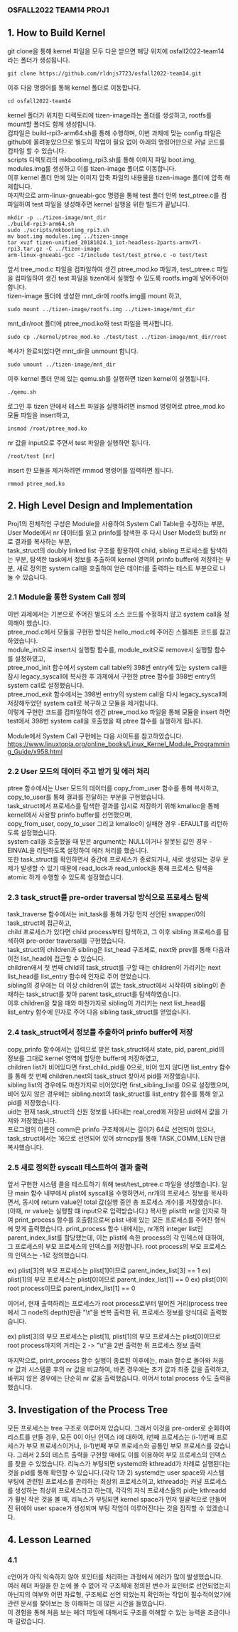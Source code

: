 ### OSFALL2022 TEAM14 PROJ1

## 1. How to Build Kernel
git clone을 통해 kernel 파일을 모두 다운 받으면 해당 위치에 osfall2022-team14 라는 폴더가 생성됩니다.
```
git clone https://github.com/rldnjs7723/osfall2022-team14.git
```
이후 다음 명령어를 통해 kernel 폴더로 이동합니다.
```
cd osfall2022-team14
```
kernel 폴더가 위치한 디렉토리에 tizen-image라는 폴더를 생성하고, rootfs를 mount할 폴더도 함께 생성합니다.  
컴파일은 build-rpi3-arm64.sh를 통해 수행하며, 이번 과제에 맞는 config 파일은 github에 올려놓았으므로 별도의 작업이 필요 없이 아래의 명령어만으로 커널 코드를 컴파일 할 수 있습니다.  
scripts 디렉토리의 mkbootimg_rpi3.sh를 통해 이미지 파일 boot.img, modules.img를 생성하고 이를 tizen-image 폴더로 이동합니다.  
이후 kernel 폴더 안에 있는 이미지 압축 파일의 내용물을 tizen-image 폴더에 압축 해제합니다.  
마지막으로 arm-linux-gnueabi-gcc 명령을 통해 test 폴더 안의 test_ptree.c를 컴파일하여 test 파일을 생성해주면 kernel 실행을 위한 빌드가 끝납니다.
```
mkdir -p ../tizen-image/mnt_dir
./build-rpi3-arm64.sh
sudo ./scripts/mkbootimg_rpi3.sh
mv boot.img modules.img ../tizen-image
tar xvzf tizen-unified_20181024.1_iot-headless-2parts-armv7l-rpi3.tar.gz -C ../tizen-image
arm-linux-gnueabi-gcc -I/include test/test_ptree.c -o test/test
```
앞서 tree_mod.c 파일을 컴파일하여 생긴 ptree_mod.ko 파일과, test_ptree.c 파일을 컴파일하여 생긴 test 파일을 tizen에서 실행할 수 있도록 rootfs.img에 넣어주어야 합니다.  
tizen-image 폴더에 생성한 mnt_dir에 rootfs.img를 mount 하고, 
```
sudo mount ../tizen-image/rootfs.img ../tizen-image/mnt_dir
```
mnt_dir/root 폴더에 ptree_mod.ko와 test 파일을 복사합니다.
```
sudo cp ./kernel/ptree_mod.ko ./test/test ../tizen-image/mnt_dir/root
```
복사가 완료되었다면 mnt_dir을 unmount 합니다.
```
sudo umount ../tizen-image/mnt_dir
```

이후 kernel 폴더 안에 있는 qemu.sh를 실행하면 tizen kernel이 실행됩니다.
```
./qemu.sh
```

로그인 후 tizen 안에서 테스트 파일을 실행하려면
insmod 명령어로 ptree_mod.ko 모듈 파일을 insert하고,
```
insmod /root/ptree_mod.ko
```
nr 값을 input으로 주면서 test 파일을 실행하면 됩니다.
```
/root/test [nr]
```
insert 한 모듈을 제거하려면 rmmod 명령어를 입력하면 됩니다.
```
rmmod ptree_mod.ko
```


## 2. High Level Design and Implementation
Proj1의 전체적인 구성은 Module을 사용하여 System Call Table을 수정하는 부분,  
User Mode에서 nr 데이터를 읽고 prinfo를 탐색한 후 다시 User Mode의 buf와 nr로 결과를 복사하는 부분,  
task_struct의 doubly linked list 구조를 활용하여 child, sibling 프로세스를 탐색하는 부분,
탐색한 task에서 정보를 추출하여 kernel 영역의 prinfo buffer에 저장하는 부분,
새로 정의한 system call을 호출하여 얻은 데이터를 출력하는 테스트 부분으로 나눌 수 있습니다.

### 2.1 Module을 통한 System Call 정의
이번 과제에서는 기본으로 주어진 별도의 소스 코드를 수정하지 않고 system call을 정의해야 했습니다.  
ptree_mod.c에서 모듈을 구현한 방식은 hello_mod.c에 주어진 스켈레톤 코드를 참고하였습니다.  
module_init으로 insert시 실행할 함수를, module_exit으로 remove시 실행할 함수를 설정하였고,  
ptree_mod_init 함수에서 system call table의 398번 entry에 있는 system call을 잠시 legacy_syscall에 복사한 후 과제에서 구현한 ptree 함수를 398번 entry의 system call로 설정했습니다.  
ptree_mod_exit 함수에서는 398번 entry의 system call을 다시 legacy_syscall에 저장해두었던 system call로 복구하고 모듈을 제거합니다.  
이렇게 구현한 코드를 컴파일하여 생긴 ptree_mod.ko 파일을 통해 모듈을 insert 하면 test에서 398번 system call을 호출했을 때 ptree 함수를 실행하게 됩니다.

Module에서 System Call 구현에는 다음 사이트를 참고하였습니다.  
https://www.linuxtopia.org/online_books/Linux_Kernel_Module_Programming_Guide/x958.html

### 2.2 User 모드의 데이터 주고 받기 및 에러 처리 
ptree 함수에서는 User 모드의 데이터를 copy_from_user 함수를 통해 복사하고, copy_to_user를 통해 결과를 전달하는 부분을 구현했습니다.  
task_struct에서 프로세스를 탐색한 결과를 임시로 저장하기 위해 kmalloc을 통해 kernel에서 사용할 prinfo buffer를 선언했으며,  
copy_from_user, copy_to_user 그리고 kmalloc이 실패한 경우 -EFAULT를 리턴하도록 설정했습니다.  
system call을 호출했을 때 받은 argument는 NULL이거나 잘못된 값인 경우 -EINVAL을 리턴하도록 설정하여 에러 처리를 했습니다.  
또한 task_struct를 확인하면서 중간에 프로세스가 종료되거나, 새로 생성되는 경우 문제가 발생할 수 있기 때문에 read_lock과 read_unlock을 통해 프로세스 탐색을 atomic 하게 수행할 수 있도록 설정했습니다.

### 2.3 task_struct를 pre-order traversal 방식으로 프로세스 탐색
task_traverse 함수에서는 init_task를 통해 가장 먼저 선언된 swapper/0의 task_struct에 접근하고,  
child 프로세스가 있다면 child process부터 탐색하고, 그 이후 sibling 프로세스를 탐색하여 pre-order traversal을 구현했습니다.  
task_struct의 children과 sibling은 list_head 구조체로, next와 prev를 통해 다음과 이전 list_head에 접근할 수 있습니다.  
children에서 첫 번째 child의 task_struct를 구할 때는 children이 가리키는 next list_head를 list_entry 함수에 인자로 주어 얻었습니다.  
sibling의 경우에는 더 이상 children이 없는 task_struct에서 시작하여 sibling이 존재하는 task_struct를 찾아 parent task_struct를 탐색하였습니다.  
이후 children을 찾을 때와 마찬가지로 sibling이 가리키는 next list_head를 list_entry 함수에 인자로 주어 다음 sibling task_struct를 얻었습니다.

### 2.4 task_struct에서 정보를 추출하여 prinfo buffer에 저장
copy_prinfo 함수에서는 입력으로 받은 task_struct에서 state, pid, parent_pid의 정보를 그대로 kernel 영역에 할당한 buffer에 저장하였고,  
children list가 비어있다면 first_child_pid를 0으로, 비어 있지 않다면 list_entry 함수를 통해 첫 번째 children.next의 task_struct 찾아서 pid를 저장했습니다.  
sibling list의 경우에도 마찬가지로 비어있다면 first_sibling_list를 0으로 설정했으며, 비어 있지 않은 경우에는 sibling.next의 task_struct를 list_entry 함수를 통해 얻고 pid를 저장했습니다.  
uid는 현재 task_struct의 신원 정보를 나타내는 real_cred에 저장된 uid에서 값을 가져와 저장했습니다.  
프로그램의 이름인 comm은 prinfo 구조체에서는 길이가 64로 선언되어 있으나, task_struct에서는 16으로 선언되어 있어 strncpy를 통해 TASK_COMM_LEN 만큼 복사했습니다.

### 2.5 새로 정의한 syscall 테스트하여 결과 출력
앞서 구현한 시스템 콜을 테스트하기 위해 test/test_ptree.c 파일을 생성했습니다.
일단 main 함수 내부에서 plist에 syscall을 수행하면서, nr개의 프로세스 정보를 복사하면서, 동시에 return value인 total 값(실행 중인 총 프로세스 개수)를 저장했습니다. (이때, nr value는 실행할 떄 input으로 입력받습니다.) 복사한 plist와 nr을 인자로 하여 print_process 함수를 호출함으로써 plist 내에 있는 모든 프로세스를 주어진 형식에 맞게 출력했습니다.
print_process 함수 내에서는, nr개의 integer list인 parent_index_list를 할당했는데, 이는 plist에 속한 process의 각 인덱스에 대하여, 그 프로세스의 부모 프로세스의 인덱스를 저장합니다. root process의 부모 프로세스의 인덱스는 -1로 정의했습니다.

ex) plist[3]의 부모 프로세스는 plist[1]이므로 parent_index_list[3] == 1
ex) plist[1]의 부모 프로세스는 plist[0]이므로 parent_index_list[1] == 0
ex) plist[0]이 root process이므로 parent_index_list[1] == 0

이어서, 현재 출력하려는 프로세스가 root process로부터 떨어진 거리(process tree에서 그 node의 depth)만큼 "\t"을 반복 출력한 뒤, 프로세스 정보를 양식대로 출력했습니다.

ex) plist[3]의 부모 프로세스는 plist[1], plist[1]의 부모 프로세스는 plist[0]이므로 root process까지의 거리는 2 -> "\t"을 2번 출력한 뒤 프로세스 정보 출력

마지막으로, print_process 함수 실행이 종료된 이후에는, main 함수로 돌아와 처음 nr 값과 시스템콜 후의 nr 값을 비교하여, 바뀐 경우에는 초기 값과 최종 값을 출력하고, 바뀌지 않은 경우에는 단순히 nr 값을 출력했습니다. 이어서 total process 수도 출력을 했습니다.

## 3. Investigation of the Process Tree

모든 프로세스는 tree 구조로 이루어져 있습니다. 그래서 이것을 pre-order로 순회하여 리스트를 만들 경우, 모든 0이 아닌 인덱스 i에 대하여, i번째 프로세스는 (i-1)번째 프로세스가 부모 프로세스이거나, (i-1)번째 부모 프로세스와 공통인 부모 프로세스를 갖습니다. 그래서 2.5의 테스트 출력을 구현할 때에도 이를 이용하여 부모 프로세스의 인덱스를 찾을 수 있었습니다.
리눅스가 부팅되면 systemd와 kthreadd가 차례로 실행된다는 것을 pid를 통해 확인할 수 있습니다.(각각 1과 2) systemd는 user space와 시스템 부팅에 관련된 프로세스를 관리하는 최상위 프로세스이고, kthreadd는 커널 프로세스를 생성하는 최상위 프로세스라고 하는데, 각각의 자식 프로세스들의 pid는 kthreadd가 훨씬 작은 것을 볼 때, 리눅스가 부팅되면 kernel space가 먼저 일괄적으로 만들어진 뒤에야 user space가 생성되며 부팅 작업이 이루어진다는 것을 짐작할 수 있겠습니다.

## 4. Lesson Learned

### 4.1 
c언어가 아직 익숙하지 않아 포인터를 처리하는 과정에서 에러가 많이 발생했습니다.  
여러 헤더 파일을 한 눈에 볼 수 없어 각 구조체에 정의된 변수가 포인터로 선언되었는지 아닌지의 여부와 어떤 자료형, 구조체로 선언 되었는지 확인하는 작업이 필수적이었기에 관련 문서를 찾아보는 등 이해하는 데 많은 시간을 들였습니다.  
이 경험을 통해 처음 보는 헤더 파일에 대해서도 구조를 이해할 수 있는 능력을 조금이나마 길렀습니다.
